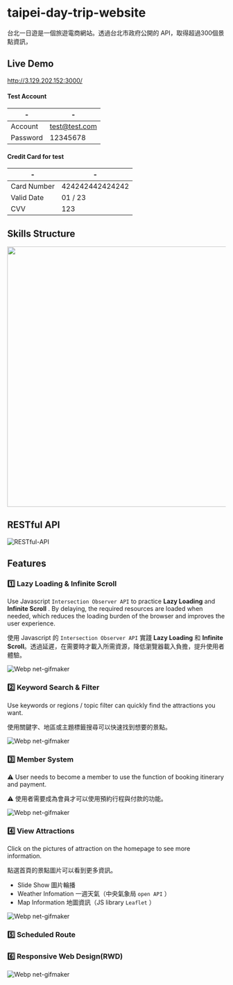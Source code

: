 # taipei-day-trip-website
台北一日遊是一個旅遊電商網站。透過台北市政府公開的 API，取得超過300個景點資訊，

## Live Demo
http://3.129.202.152:3000/
#### Test Account
| - | - |
| -------- | -------- |
| Account | test@test.com |
| Password | 12345678 |

#### Credit Card for test
| - | - |
| -------- | -------- |
| Card Number	 | 424242442424242 |
| Valid Date	 | 01 / 23 |
| CVV	 | 123 |

## Skills Structure

<img src="https://user-images.githubusercontent.com/75563062/132506367-6fbdb868-0225-4b1d-a46a-989d5a60e560.png" width="600px"></img>

## RESTful API

![RESTful-API](https://user-images.githubusercontent.com/75563062/132503738-f72395fd-fa6c-4e72-bcda-62cf26673d63.png)

## Features
### 1️⃣ Lazy Loading & Infinite Scroll
Use Javascript `Intersection Observer API` to practice **Lazy Loading** and **Infinite Scroll** . By delaying, the required resources are loaded when needed, which reduces the loading burden of the browser and improves the user experience.

使用 Javascript 的 `Intersection Observer API` 實踐 **Lazy Loading** 和 **Infinite Scroll**。透過延遲，在需要時才載入所需資源，降低瀏覽器載入負擔，提升使用者體驗。

![Webp net-gifmaker](https://user-images.githubusercontent.com/75563062/132518901-821f66d7-3829-4eba-a1ec-d5dc9f4f38dd.gif)

### 2️⃣ Keyword Search & Filter
Use keywords or regions / topic filter can quickly find the attractions you want.

使用關鍵字、地區或主題標籤搜尋可以快速找到想要的景點。

![Webp net-gifmaker](https://user-images.githubusercontent.com/75563062/132554588-2321fae5-9498-4054-b85f-89f852a84f8d.gif)

### 3️⃣ Member System
⚠️ User needs to become a member to use the function of booking itinerary and payment.

⚠️ 使用者需要成為會員才可以使用預約行程與付款的功能。

![Webp net-gifmaker](https://user-images.githubusercontent.com/75563062/132558639-d99d94e8-c721-4b8f-8a76-ac599e217403.gif)

### 4️⃣ View Attractions
Click on the pictures of attraction on the homepage to see more information.

點選首頁的景點圖片可以看到更多資訊。

- Slide Show 圖片輪播
- Weather Infomation 一週天氣（中央氣象局 `open API` ）
- Map Information 地圖資訊（JS library `Leaflet` ）

![Webp net-gifmaker](https://user-images.githubusercontent.com/75563062/132563234-e3b01592-19ff-42bf-b594-1642566e4195.gif)

### 5️⃣ Scheduled Route


### 6️⃣ Responsive Web Design(RWD)
![Webp net-gifmaker](https://user-images.githubusercontent.com/75563062/132567529-a7c5d10e-f7b1-4804-a102-7605b93fa721.gif)


